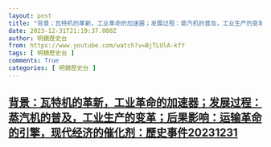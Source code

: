 ```yaml
---
layout: post
title: "背景：瓦特机的革新，工业革命的加速器；发展过程：蒸汽机的普及，工业生产的变革；后果影响：运输革命的引擎，现代经济的催化剂：歷史事件20231231"
date: 2023-12-31T21:19:37.000Z
author: 明鏡歷史台
from: https://www.youtube.com/watch?v=BjTLUlA-kfY
tags: [ 明鏡歷史台 ]
comments: True
categories: [ 明鏡歷史台 ]
---
```

<!--1704057577000-->
[背景：瓦特机的革新，工业革命的加速器；发展过程：蒸汽机的普及，工业生产的变革；后果影响：运输革命的引擎，现代经济的催化剂：歷史事件20231231](https://www.youtube.com/watch?v=BjTLUlA-kfY)
------

<div>

</div>
